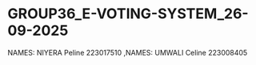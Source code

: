 # GROUP36_E-VOTING-SYSTEM_26-09-2025
NAMES: NIYERA Peline  223017510
   ,NAMES: UMWALI Celine  223008405
